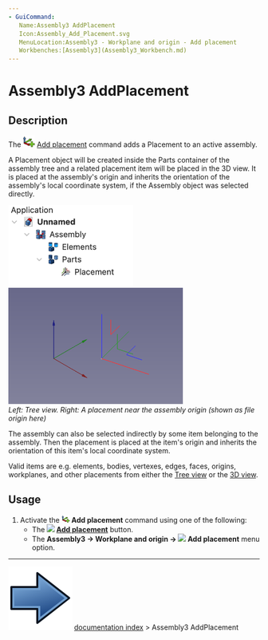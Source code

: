 ```yaml
---
- GuiCommand:
   Name:Assembly3 AddPlacement
   Icon:Assembly_Add_Placement.svg‎‎
   MenuLocation:Assembly3 - Workplane and origin - Add placement
   Workbenches:[Assembly3](Assembly3_Workbench.md)
---
```


# Assembly3 AddPlacement

## Description

The <img alt="" src=images/Assembly_Add_Placement.svg  style="width:24px;"> [Add placement](Assembly3_AddPlacement.md) command adds a Placement to an active assembly.

A Placement object will be created inside the Parts container of the assembly tree and a related placement item will be placed in the 3D view. It is placed at the assembly\'s origin and inherits the orientation of the assembly\'s local coordinate system, if the Assembly object was selected directly.

 <img alt="" src=images/Assembly3_AddPlacement-01.png  style="width:250px;"> <img alt="" src=images/Assembly3_AddPlacement-02.png  style="width:350px;">  
*Left: Tree view. Right: A placement near the assembly origin (shown as file origin here)*

The assembly can also be selected indirectly by some item belonging to the assembly. Then the placement is placed at the item\'s origin and inherits the orientation of this item\'s local coordinate system.

Valid items are e.g. elements, bodies, vertexes, edges, faces, origins, workplanes, and other placements from either the [Tree view](Tree_view.md) or the [3D view](3D_view.md).

## Usage

1.  Activate the <img alt="" src=images/Assembly_Add_Placement.svg  style="width:16px;"> **Add placement** command using one of the following:
    -   The **<img src="images/Assembly_Add_Placement.svg_" width=16px> [Add placement](Assembly3_AddPlacement.md)** button.
    -   The **Assembly3 → Workplane and origin → <img src="images/Assembly_Add_Placement.svg_" width=16px> Add placement** menu option.



---
![](images/Button_right.svg) [documentation index](../README.md) > Assembly3 AddPlacement
